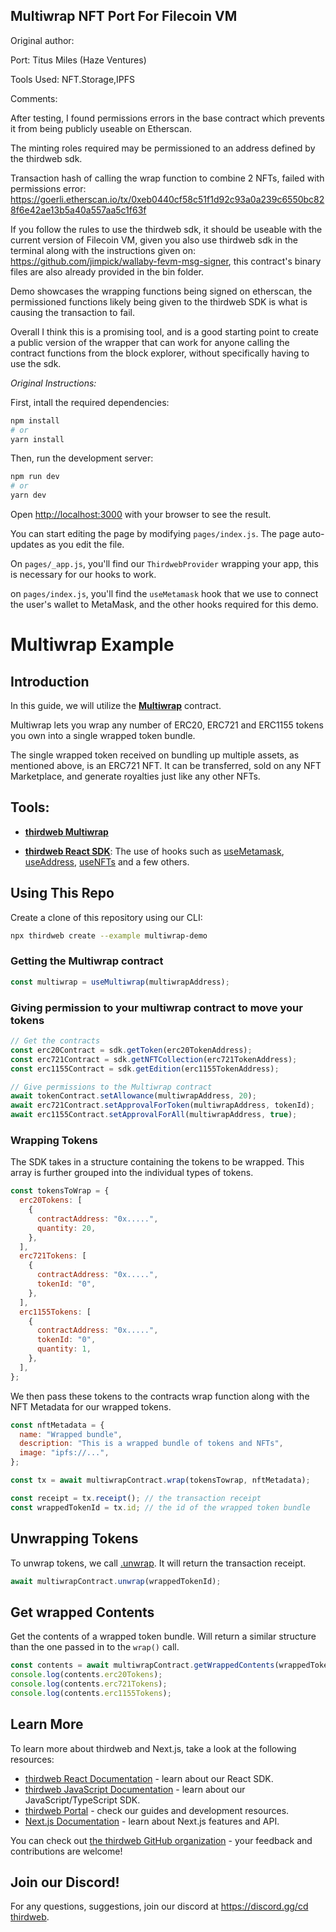 ## Multiwrap NFT Port For Filecoin VM

Original author:

Port: Titus Miles (Haze Ventures)

Tools Used: NFT.Storage,IPFS

Comments:

After testing, I found permissions errors in the base contract which prevents it from being publicly useable on Etherscan.

The minting roles required may be permissioned to an address defined by the thirdweb sdk.

Transaction hash of calling the wrap function to combine 2 NFTs, failed with permissions error: https://goerli.etherscan.io/tx/0xeb0440cf58c51f1d92c93a0a239c6550bc828f6e42ae13b5a40a557aa5c1f63f

If you follow the rules to use the thirdweb sdk, it should be useable with the current version of Filecoin VM, given you also use thirdweb sdk in the terminal along with the instructions given on: https://github.com/jimpick/wallaby-fevm-msg-signer, this contract's binary files are also already provided in the bin folder.

Demo showcases the wrapping functions being signed on etherscan, the permissioned functions likely being given to the thirdweb SDK is what is causing the transaction to fail.


Overall I think this is a promising tool, and is a good starting point to create a public version of the wrapper that can work for anyone calling the contract functions from the block explorer, without specifically having to use the sdk.


*Original Instructions:*

First, intall the required dependencies:

```bash
npm install
# or
yarn install
```

Then, run the development server:

```bash
npm run dev
# or
yarn dev
```

Open [http://localhost:3000](http://localhost:3000) with your browser to see the result.

You can start editing the page by modifying `pages/index.js`. The page auto-updates as you edit the file.

On `pages/_app.js`, you'll find our `ThirdwebProvider` wrapping your app, this is necessary for our hooks to work.

on `pages/index.js`, you'll find the `useMetamask` hook that we use to connect the user's wallet to MetaMask, and the other hooks required for this demo.

# Multiwrap Example

## Introduction

In this guide, we will utilize the [**Multiwrap**](https://portal.thirdweb.com/typescript/sdk.multiwrap) contract.

Multiwrap lets you wrap any number of ERC20, ERC721 and ERC1155 tokens you own into a single wrapped token bundle.

The single wrapped token received on bundling up multiple assets, as mentioned above, is an ERC721 NFT. It can be transferred, sold on any NFT Marketplace, and generate royalties just like any other NFTs.

## Tools:

- [**thirdweb Multiwrap**](https://portal.thirdweb.com/typescript/sdk.multiwrap)

- [**thirdweb React SDK**](https://docs.thirdweb.com/react): The use of hooks such as [useMetamask](https://portal.thirdweb.com/react/react.usemetamask), [useAddress](https://portal.thirdweb.com/react/react.useaddress), [useNFTs](https://portal.thirdweb.com/react/react.usenfts) and a few others.

## Using This Repo

Create a clone of this repository using our CLI:

```bash
npx thirdweb create --example multiwrap-demo
```

### Getting the Multiwrap contract

```js
const multiwrap = useMultiwrap(multiwrapAddress);
```

### Giving permission to your multiwrap contract to move your tokens

```js
// Get the contracts
const erc20Contract = sdk.getToken(erc20TokenAddress);
const erc721Contract = sdk.getNFTCollection(erc721TokenAddress);
const erc1155Contract = sdk.getEdition(erc1155TokenAddress);

// Give permissions to the Multiwrap contract
await tokenContract.setAllowance(multiwrapAddress, 20);
await erc721Contract.setApprovalForToken(multiwrapAddress, tokenId);
await erc1155Contract.setApprovalForAll(multiwrapAddress, true);
```

### Wrapping Tokens

The SDK takes in a structure containing the tokens to be wrapped. This array is further grouped into the individual types of tokens.

```js
const tokensToWrap = {
  erc20Tokens: [
    {
      contractAddress: "0x.....",
      quantity: 20,
    },
  ],
  erc721Tokens: [
    {
      contractAddress: "0x.....",
      tokenId: "0",
    },
  ],
  erc1155Tokens: [
    {
      contractAddress: "0x.....",
      tokenId: "0",
      quantity: 1,
    },
  ],
};
```

We then pass these tokens to the contracts wrap function along with the NFT Metadata for our wrapped tokens.

```jsx
const nftMetadata = {
  name: "Wrapped bundle",
  description: "This is a wrapped bundle of tokens and NFTs",
  image: "ipfs://...",
};
```

```jsx
const tx = await multiwrapContract.wrap(tokensTowrap, nftMetadata);

const receipt = tx.receipt(); // the transaction receipt
const wrappedTokenId = tx.id; // the id of the wrapped token bundle
```

## Unwrapping Tokens

To unwrap tokens, we call [.unwrap](https://portal.thirdweb.com/typescript/sdk.multiwrap.unwrap). It will return the transaction receipt.

```jsx
await multiwrapContract.unwrap(wrappedTokenId);
```

## Get wrapped Contents

Get the contents of a wrapped token bundle. Will return a similar structure than the one passed in to the `wrap()` call.

```jsx
const contents = await multiwrapContract.getWrappedContents(wrappedTokenId);
console.log(contents.erc20Tokens);
console.log(contents.erc721Tokens);
console.log(contents.erc1155Tokens);
```

## Learn More

To learn more about thirdweb and Next.js, take a look at the following resources:

- [thirdweb React Documentation](https://docs.thirdweb.com/react) - learn about our React SDK.
- [thirdweb JavaScript Documentation](https://docs.thirdweb.com/react) - learn about our JavaScript/TypeScript SDK.
- [thirdweb Portal](https://docs.thirdweb.com/react) - check our guides and development resources.
- [Next.js Documentation](https://nextjs.org/docs) - learn about Next.js features and API.

You can check out [the thirdweb GitHub organization](https://github.com/thirdweb-dev) - your feedback and contributions are welcome!

## Join our Discord!

For any questions, suggestions, join our discord at [https://discord.gg/cd thirdweb](https://discord.gg/thirdweb).
